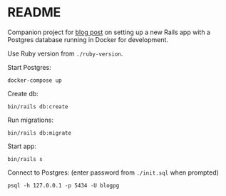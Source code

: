 # README

Companion project for [blog post](https://danielabaron.me/blog/rails-postgres-docker/) on setting up a new Rails app with a Postgres database running in Docker for development.

Use Ruby version from `./ruby-version`.

Start Postgres:

```
docker-compose up
```

Create db:

```
bin/rails db:create
```

Run migrations:

```
bin/rails db:migrate
```

Start app:

```
bin/rails s
```

Connect to Postgres: (enter password from `./init.sql` when prompted)

```
psql -h 127.0.0.1 -p 5434 -U blogpg
```